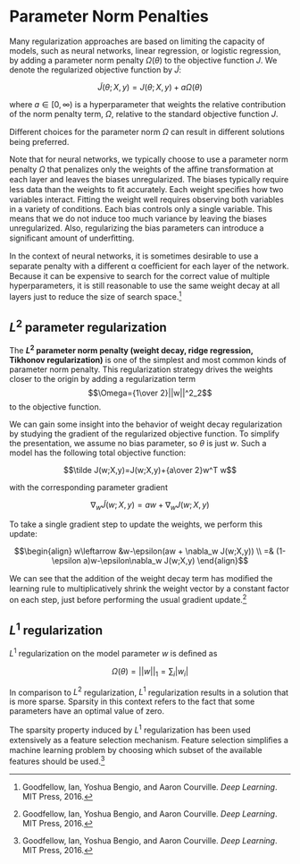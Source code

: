 # Parameter Norm Penalties
Many regularization approaches are based on limiting the capacity of models, such as neural networks, linear regression, or logistic regression, by adding a parameter norm penalty $\Omega(\theta)$ to the objective function $J$. We denote the regularized objective function by $\tilde{J}$:

$$\tilde J(\theta;X,y)=J(\theta;X,y)+a\Omega(\theta)$$

where $a\in [0,\infty)$ is a hyperparameter that weights the relative contribution of the
norm penalty term, $\Omega$, relative to the standard objective function $J$.

Diﬀerent choices for the parameter norm $\Omega$ can result in diﬀerent solutions being preferred.

Note that for neural networks, we typically choose to use a parameter norm penalty $\Omega$ that penalizes only the weights of the aﬃne transformation at each layer and leaves the biases unregularized. The biases typically require less data than the weights to ﬁt accurately. Each weight speciﬁes how two variables interact. Fitting the weight well requires observing both variables in a variety of conditions. Each bias controls only a single variable. This means that we do not induce too much variance by leaving the biases unregularized. Also, regularizing the bias parameters can introduce a signiﬁcant amount of underﬁtting.

In the context of neural networks, it is sometimes desirable to use a separate penalty with a diﬀerent α coeﬃcient for each layer of the network. Because it can be expensive to search for the correct value of multiple hyperparameters, it is still reasonable to use the same weight decay at all layers just to reduce the size of search space.[^deeplearning]

## $L^2$ parameter regularization
The **$L^2$ parameter norm penalty (weight decay, ridge regression, Tikhonov regularization)** is one of the simplest and most common kinds of parameter norm penalty. This regularization strategy drives the weights closer to the origin by adding a regularization term
$$\Omega={1\over 2}||w||^2_2$$
to the objective function.

We can gain some insight into the behavior of weight decay regularization by studying the gradient of the regularized objective function. To simplify the presentation, we assume no bias parameter, so $\theta$ is just $w$. Such a model has the following total objective function:

$$\tilde J(w;X,y)=J(w;X,y)+{a\over 2}w^T w$$

with the corresponding parameter gradient

$$\nabla_w \tilde J (w;X,y) = aw + \nabla_w J(w;X,y)$$

To take a single gradient step to update the weights, we perform this update:

$$\begin{align}
w\leftarrow &w-\epsilon(aw + \nabla_w J(w;X,y)) \\
           =& (1-\epsilon a)w-\epsilon\nabla_w J(w;X,y)
\end{align}$$

We can see that the addition of the weight decay term has modiﬁed the learning rule to multiplicatively shrink the weight vector by a constant factor on each step, just before performing the usual gradient update.[^deeplearning]

## $L^1$ regularization
$L^1$ regularization on the model parameter $w$ is deﬁned as

$$\Omega(\theta)=||w||_1=\sum_i{|w_i|}$$

In comparison to $L^2$ regularization, $L^1$ regularization results in a solution that is more sparse. Sparsity in this context refers to the fact that some parameters have an optimal value of zero.

The sparsity property induced by $L^1$ regularization has been used extensively as a feature selection mechanism. Feature selection simpliﬁes a machine learning problem by choosing which subset of the available features should be used.[^deeplearning]


[^deeplearning]: Goodfellow, Ian, Yoshua Bengio, and Aaron Courville. _Deep Learning_. MIT Press, 2016.